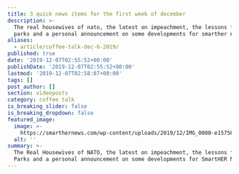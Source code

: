 ```yaml
---
title: 3 quick news items for the first week of december
description: >-
  The real housewives of nato, the latest on impeachment, the lessons from rosa
  parks and a personal announcement on some developments for smarther news.
aliases:
  - article/coffee-talk-dec-6-2019/
published: true
date: '2019-12-07T02:55:52+00:00'
publishDate: '2019-12-07T02:55:52+00:00'
lastmod: '2019-12-07T02:58:07+00:00'
tags: []
post_author: []
section: videoposts
category: coffee talk
is_breaking_slider: false
is_breaking_dropdown: false
featured_image:
  image: >-
    https://smarthernews.com/wp-content/uploads/2019/12/IMG_0080-e1575687203412.jpg
  alt: ''
summary: >-
  The Real Housewives of NATO, the latest on impeachment, the lessons from Rosa
  Parks and a personal announcement on some developments for SmartHER News.
---
```

